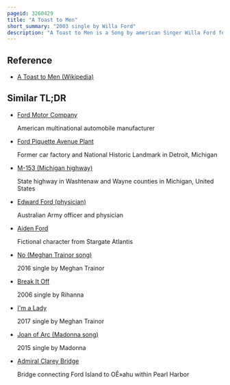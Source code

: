 ```yaml
---
pageid: 3260429
title: "A Toast to Men"
short_summary: "2003 single by Willa Ford"
description: "A Toast to Men is a Song by american Singer Willa Ford featuring Lady may. Toby Gad produced the Pop Song and wrote it with Ford and Rhonda Robinson. Ford's Label Lava approached Gad for the Collaboration after he had been struggling to replicate his Success in Europe in the Usa. Ford wrote the Song based on a Chant she heard at a Sorority Party. The Title and Chorus Feature a Profane Word, which attracted Media Attention. Ford said she wanted to revolutionize Pop Music by using the Word Fuck and was surprised that her Label chose the Song because of its Explicit Content."
---
```


## Reference

- [A Toast to Men (Wikipedia)](https://en.wikipedia.org/?curid=3260429)

## Similar TL;DR

- [Ford Motor Company](/tldr/en/ford-motor-company)

  American multinational automobile manufacturer

- [Ford Piquette Avenue Plant](/tldr/en/ford-piquette-avenue-plant)

  Former car factory and National Historic Landmark in Detroit, Michigan

- [M-153 (Michigan highway)](/tldr/en/m-153-michigan-highway)

  State highway in Washtenaw and Wayne counties in Michigan, United States

- [Edward Ford (physician)](/tldr/en/edward-ford-physician)

  Australian Army officer and physician

- [Aiden Ford](/tldr/en/aiden-ford)

  Fictional character from Stargate Atlantis

- [No (Meghan Trainor song)](/tldr/en/no-meghan-trainor-song)

  2016 single by Meghan Trainor

- [Break It Off](/tldr/en/break-it-off)

  2006 single by Rihanna

- [I'm a Lady](/tldr/en/im-a-lady)

  2017 single by Meghan Trainor

- [Joan of Arc (Madonna song)](/tldr/en/joan-of-arc-madonna-song)

  2015 single by Madonna

- [Admiral Clarey Bridge](/tldr/en/admiral-clarey-bridge)

  Bridge connecting Ford Island to OÊ»ahu within Pearl Harbor
